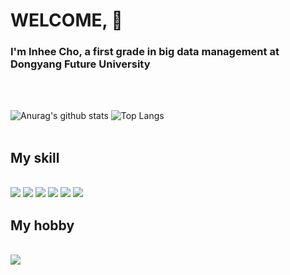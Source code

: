 # WELCOME, :slightly_smiling_face:
 
<!--
**dayonein/dayonein** is a ✨ _special_ ✨ repository because its `README.md` (this file) appears on your GitHub profile.
!-->

<h3> I'm Inhee Cho, a first grade in big data management at Dongyang Future University</h3><br>
<br>


![Anurag's github stats](https://github-readme-stats.vercel.app/api?username=dayonein&show_icons=true&theme=dark)
![Top Langs](https://github-readme-stats.vercel.app/api/top-langs/?username=dayonein&layout=compact&theme=tokyonight)
<br>
<br>

<h2>My skill</h2>
<br>
<img src = "https://img.shields.io/badge/Python-white?style=for-the-badge&logo=Python&logoColor = {3776AB}"/>
<img src = "https://img.shields.io/badge/javascript-white?style=for-the-badge&logo=javascript&logoColor = {F7DF1E}"/>
<img src = "https://img.shields.io/badge/GitHub-black?style=for-the-badge&logo=GitHub&logoColor = {181717}"/>
<img src = "https://img.shields.io/badge/Rstudio-white?style=for-the-badge&logo=Rstudio&logoColor = {75AADB}"/>
<img src = "https://img.shields.io/badge/Adobephotoshop-white?style=for-the-badge&logo=Adobephotoshop&logoColor = {31A8FF}"/>
<img src = "https://img.shields.io/badge/Mysql-white?style=for-the-badge&logo=Mysql&logoColor = {4479A1}"/>
<br>

<h2>My hobby</h2>
<br>
<img src = "https://img.shields.io/badge/Valorant-white?style=for-the-badge&logo=Valorant&logoColor = {#FA4454}"/>
